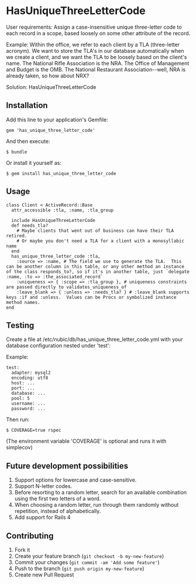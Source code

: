 # HasUniqueThreeLetterCode

User requirements: Assign a case-insensitive unique three-letter code to each record in a scope, based loosely on some other attribute of the record.

Example: Within the office, we refer to each client by a TLA (three-letter acronym).  We want to store the TLA's in our database automatically when we create a client, and we want the TLA to be loosely based on the client's name.  The National Rifle Association is the NRA.  The Office of Management and Budget is the OMB.  The National Restaurant Association--well, NRA is already taken, so how about NRX?

Solution: HasUniqueThreeLetterCode

## Installation

Add this line to your application's Gemfile:

    gem 'has_unique_three_letter_code'

And then execute:

    $ bundle

Or install it yourself as:

    $ gem install has_unique_three_letter_code

## Usage

    class Client < ActiveRecord::Base
      attr_accessible :tla, :name, :tla_group

      include HasUniqueThreeLetterCode
      def needs_tla?
        # Maybe clients that went out of business can have their TLA retired.
        # Or maybe you don't need a TLA for a client with a monosyllabic name
      end
      has_unique_three_letter_code :tla,
        :source => :name, # The field we use to generate the TLA.  This can be another column in this table, or any other method an instance of the class responds_to?, so if it's in another table, just `delegate :name, :to => :the_associated_record`
        :uniqueness => { :scope => :tla_group }, # uniqueness constraints are passed directly to validates_uniqueness_of
        :leave_blank => { :unless => :needs_tla? } # :leave_blank supports keys :if and :unless.  Values can be Procs or symbolized instance method names.
    end


## Testing

Create a file at /etc/nubic/db/has_unique_three_letter_code.yml with your database configuration nested under 'test':

Example:

    test:
      adapter: mysql2
      encoding: utf8
      host: ...
      port: ...
      database: ...
      pool: 5
      username: ...
      password: ...

Then run:

    $ COVERAGE=true rspec
(The environment variable 'COVERAGE' is optional and runs it with simplecov)

## Future development possibilities

1. Support options for lowercase and case-sensitive.
2. Support N-letter codes.
3. Before resorting to a random letter, search for an available combination using the first two letters of a word.
4. When choosing a random letter, run through them randomly without repetition, instead of alphabetically.
5. Add support for Rails 4

## Contributing

1. Fork it
2. Create your feature branch (`git checkout -b my-new-feature`)
3. Commit your changes (`git commit -am 'Add some feature'`)
4. Push to the branch (`git push origin my-new-feature`)
5. Create new Pull Request

